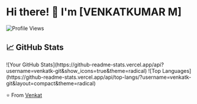 # Hi there! 👋 I'm [VENKATKUMAR M]

![Profile Views](https://komarev.com/ghpvc/?username=venkatk-git&color=blueviolet)

## 📈 GitHub Stats

<span>
![Your GitHub Stats](https://github-readme-stats.vercel.app/api?username=venkatk-git&show_icons=true&theme=radical)
</span>
<span>
![Top Languages](https://github-readme-stats.vercel.app/api/top-langs/?username=venkatk-git&layout=compact&theme=radical)
</span>

⭐️ From [Venkat](https://github.com/venkatk-git)
